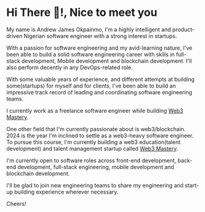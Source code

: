 <h1>Hi There 👋!, Nice to meet you</h1>

My name is Andrew James Okpainmo, I'm a highly intelligent and product-driven Nigerian software engineer with a strong interest in startups. 

With a passion for software engineering and my avid-learning nature, I've been able to build a solid software engineering career with skills in full-stack development, Mobile development and blockchain development. I'll also perform decently in any DevOps-related role.

With some valuable years of experience, and different attempts at building some(startups) for myself and for clients, I've been able to build an impressive track record of leading and coordinating software engineering teams. 

I currently work as a freelance software engineer while building [Web3 Mastery](https://web3mastery.org).

One other field that I'm currently passionate about is web3/blockchain. 2024 is the year I'm inclined to settle as a web3-heavy software engineer. To pursue this course, I'm currently building a web3 education(talent development) and talent management startup called [Web3 Mastery](https://web3mastery.org).

I'm currently open to software roles across front-end development, back-end development, full-stack engineering, mobile development and blockchain development.

I'll be glad to join new engineering teams to share my engineering and start-up building experience wherever necessary.

Cheers!
